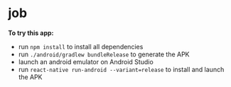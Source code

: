 # job
**To try this app:**
* run `npm install` to install all dependencies
* run `./android/gradlew bundleRelease` to generate the APK
* launch an android emulator on Android Studio
* run `react-native run-android --variant=release` to install and launch the APK
